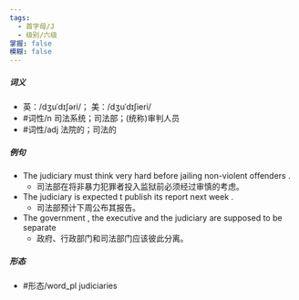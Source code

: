 ```yaml
---
tags:
  - 首字母/J
  - 级别/六级
掌握: false
模糊: false
---
```

##### 词义
- 英：/dʒuˈdɪʃəri/； 美：/dʒuˈdɪʃieri/
- #词性/n  司法系统；司法部；(统称)审判人员
- #词性/adj  法院的；司法的
##### 例句
- The judiciary must think very hard before jailing non-violent offenders .
	- 司法部在将非暴力犯罪者投入监狱前必须经过审慎的考虑。
- The judiciary is expected t publish its report next week .
	- 司法部预计下周公布其报告。
- The government , the executive and the judiciary are supposed to be separate
	- 政府、行政部门和司法部门应该彼此分离。
##### 形态
- #形态/word_pl judiciaries
